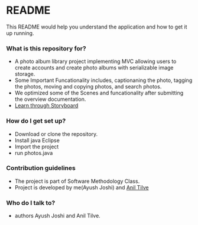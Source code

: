 # README #

This README would help you understand the application and how to get it up running.

### What is this repository for? ###

* A photo album library project implementing MVC allowing users to create accounts and  create photo albums with serializable image storage.
* Some Important Funcationality includes, captionaning the photo, tagging the photos, moving and copying photos, and search photos.
* We optimized some of the Scenes and funcationality after submitting the overview documentation.
* [Learn through Storyboard](https://github.com/aj470/Photos/blob/master/docs/Photos%20Storyboard.pdf)

### How do I get set up? ###

* Download or clone the repository.
* Install java Eclipse
* Import the project
* run photos.java

### Contribution guidelines ###

* The project is part of Software Methodology Class.
* Project is developed by me(Ayush Joshi) and [Anil Tilve](https://github.com/aniltilve)

### Who do I talk to? ###

* authors Ayush Joshi and Anil Tilve.
